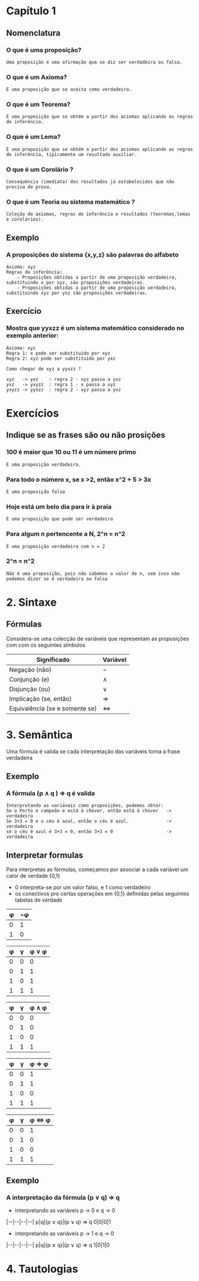 # Capítulo 1

## Nomenclatura

### O que é uma proposição?

    Uma proposição é uma afirmação que se diz ser verdadeira ou falsa.
    
### O que é um Axioma?
  
    É uma proposição que se aceita como verdadeira.

### O que é um Teorema?

    É uma proposição que se obtém a partir dos aciomas aplicando as regras de inferência.
    
### O que é um Lema?

    É uma proposição que se obtém a partir dos aciomas aplicando as regras de inferência, tipicamente um resultado auxiliar.
    
### O que é um Corolário ?

    Consequência (imediata) dos resultados já estabelecidos que não precisa de prova.
    
    
 ### O que é um Teoria ou sistema matemático ?
 
    Coleção de axiomas, regras de inferência e resultados (teoremas,lemas e corolários).

## Exemplo

### A proposições do sistema {x,y,z} são palavras do alfabeto

    Axioma: xyz
    Regras de inferência: 
        - Proposições obtidas a partir de uma proposição verdadeira, substituindo x por xyz, são proposições verdadeiras.
        - Proposições obtidas a partir de uma proposição verdadeira, substituindo xyz por yxz são proposições verdadeiras.    
    
    
## Exercício

### Mostra que yyxzz é um sistema matemático considerado no exemplo anterior:

    Axioma: xyz 
    Regra 1: x pode ser substituido por xyz
    Regra 2: xyz pode ser substituido por yxz
    
    Como chegar de xyz a yyxzz ?
    
    xyz   -> yxz    : regra 2 - xyz passa a yxz
    yxz   -> yxyzz  : regra 1 - x passa a xyz
    yxyzz -> yyxzz  : regra 2 - xyz passa a yxz
    
    
# Exercícios 

## Indique se as frases são ou não prosições

### 100 é maior que 10 ou 11 é um número primo

    É uma proposição verdadeira.
    
### Para todo o número x, se x >2, então x^2 + 5 > 3x

    É uma proposição falsa

### Hoje está um belo dia para ir à praia

    É uma proposição que pode ser verdadeira

### Para algum n pertencente a N, 2^n = n^2

    É uma proposição verdadeira com n = 2
    
### 2^n = n^2

    Não é uma proposição, pois não sabemos o valor de n, sem isso não podemos dizer se é verdadeira ou falsa
    
 
# 2. Sintaxe

## Fórmulas

Considera-se uma colecção de variáveis que representam as proposições com com os seguintes símbulos


Significado|Variável
|----|----|
Negação (não) | ¬ 
Conjunção (e) | ∧
Disjunção (ou) | ∨
Implicação (se, então) | ⇒
Equivalência (se e somente se) | ⇔

# 3. Semântica

Uma fórmula é valida se cada interpretação das variáveis torna a frase verdadeira

## Exemplo

### A fórmula (p ∧ q ) ⇒ q é valida

    Interpretando as variáveis como proposições, podemos obter:
    Se o Porto é campeão e está à chover, então está à chover   -> verdadeira
    Se 3+3 = 0 e o céu é azul, então o céu é azul.              -> verdadeira
    se o céu é azul é 3+3 = 0, então 3+3 = 0                    -> verdadeira
    
## Interpretar formulas

Para interpretas as fórmulas, começamos por associar a cada variável um calor de verdade {0,1}

- 0 interpreta-se por um valor falso, e 1 como verdadeiro
- os conectivos pro certas operações em {0,1} definidas pelas seguintes tabelas de verdade


φ |¬φ
|---|---|
0|1
1|0

φ |γ|φ ∨ φ
|---|---|---|
0 | 0 |0
0 | 1 |1
1 | 0 |1
1 | 1 |1

φ |γ|φ ∧ φ
|---|---|---|
0 | 0 |0
0 | 1 |0
1 | 0 |0
1 | 1 |1


φ |γ|φ ⇒ φ
|---|---|---|
0 | 0 |1
0 | 1 |1
1 | 0 |0
1 | 1 |1


φ |γ|φ ⇔ φ
|---|---|---|
0 | 0 |1
0 | 1 |0
1 | 0 |0
1 | 1 |1

## Exemplo

### A interpretação da fórmula (p ∨ q) ⇒ q

- interpretando as variáveis p -> 0 e q -> 0

|--|--|--|--|
p|q|(p ∨ q)|(p ∨ q) ⇒ q
0|0|0|1


- interpretando as variáveis p -> 1 e q -> 0

|--|--|--|--|
p|q|(p ∨ q)|(p ∨ q) ⇒ q
1|0|1|0

# 4. Tautologias
